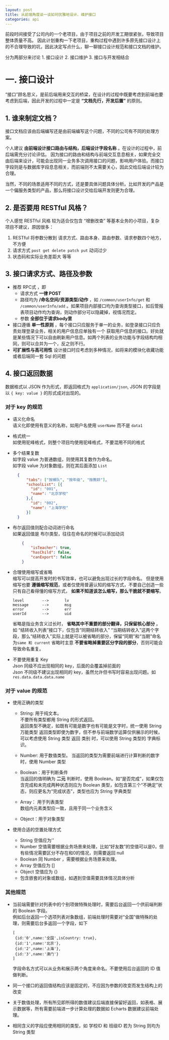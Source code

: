 ```yaml
---
layout: post 
title: 从前端角度谈一谈如何优雅地设计、维护接口 
categories: api
---
```


前段时间接受了公司内的一个老项目，由于项目之前的开发工期很紧张，导致项目整体质量不高。 因此计划重构一下老项目，重构过程中遇到许多原先接口设计上的不合理导致的坑，因此决定写点什么，聊一聊接口设计规范和接口文档的维护。

分为两部分来讨论 1. 接口设计 2. 接口维护 3. 接口与开发相结合

# 一. 接口设计

“接口”顾名思义，是前后端用来交互的桥梁，在设计的过程中既要考虑到前端也要考虑到后端，因此开发的过程中一定是 **“文档先行，开发后置”** 的原则。

## 1. 谁来制定文档？

接口文档应该由后端编写还是由前端编写这个问题，不同的公司有不同的处理方案。

个人建议 **由前端设计接口路由与结构，后端设计字段名称** 。在设计的过程中，前后端需充分讨论评估。
因为接口的路由和结构与前端交互息息相关，如果完全交由后端来设计，可能会出现同一业务多次调用接口的问题，影响用户体验。而接口字段则是与数据库字段息息相关，而前端则不太需要关心，因此交给后端设计较为合理。

当然，不同的场景适用不同的方式，还是要具体问题具体分析。比如开发的产品是一个偏服务类型的产品，那么将接口设计交给后端开发则更为合理。

## 2. 是否要用 RESTful 风格？

个人感觉 RESTful 风格 较为适合仅包含 “增删改查” 等基本业务的小项目，复杂项目不建议，原因很多：

1. RESTful 将参数分散到 请求方式、路由本身、路由参数、请求参数四个地方，不方便
2. 请求方式 ```post get delete patch put``` 动词过少
3. 状态码和实际业务差距大 等等

## 3. 接口请求方式、路径及参数

* 推荐 RPC式 ，即
  * 请求方式 **一律 POST**
  * 路径均为 **/命名空间/资源类型/动作** ，如 ```/common/userInfo/get``` 和 ```/common/userInfo/add```
。如果项目内部接口均为查询类型接口，如后管报表项目动作均为查询，则动作部分可以隐藏掉，视情况而定。
  * 参数 **全部位于请求body里**
* 接口遵循 **单一性原则** ，每个接口只应服务于单一的业务，如登录接口只应负责处理登录业务，相关的用户信息应单独有一个 获取用户信息的接口。好处就是某些情况下可以自由刷新用户信息。如两个列表的业务功能与字段结构均相同，则可以合并为一个，反之则不行。
* **可扩展性与高可用性** 设计接口时应考虑到多种情况，如将来的模块化收藏功能或者后端同一套 Sql 的问题 

## 4. 接口返回数据
数据格式以 JSON 作为形式，即返回格式为 ```application/json```, JSON 的字段是以 ```{ key: value }``` 的形式成对出现的。

### 对于 key 的规范

* 语义化命名  
  语义化即使用有意义的名称，如用户名使用 ```userName``` 而不是 ```data1```


* 格式统一  
  如使用驼峰格式，则整个项目均使用驼峰格式，不要混用不同的格式


* 多个结果复数  
  如字段 value 为普通数组，则使用其复数作为命名。   
  如字段 value 为对象数组，则在其后面添加 ```List```
  ```json
    {
        "tabs": ["按梯队", "按年级", "按教龄"],
        "schoolList": [{
          "id": "001",
          "name": "北京学校"
        },{
          "id": "002",
          "name": "上海学校"
        }]
    }
  ```


* 布尔返回值则配合动词进行命名  
  如果返回值是 布尔类型，往往在命名的时候可以添加动词
  ```json
      {
          "isTeacher": true,
          "hasChild": false,
          "canExport": false
      }
  ```  


* 合理使用缩写或省略   
  缩写可以提高开发时的书写效率，也可以避免出现过长的字段命名。 但是使用缩写也要 **遵循缩写规范**，或者仅使用普遍认知的缩写方式，不要自己创造一些只有自己看得懂的缩写方式， **如果不知道该怎么缩写，那么干脆就不要缩写**。
  ```
  level        -->       lv
  message      -->       msg
  error        -->       err
  userId       -->       uid
  ```

  省略是指业务含义过长时， **省略其中不重要的部分翻译，只保留核心部分** 。 如 “结转收入列表”接口下，仅包含“同期结转收入”
  “当期结转收入”这两个字段，那么“结转收入”实际上就是可以被省略的部分，保留“同期”和“当期”命名为```same 和 current```
  省略时主意 **不要省略掉重要区分字段的部分**，否则可能会导致命名重复。


* 不要使用重复 Key  
  Json 同级不应出现相同的 key，后面的会覆盖掉前面的  
  Json 不同级不建议出现相同的 key，虽然允许但书写时容易出现问题。如 ```res.data.data.data.name```

### 对于 value 的规范

* 使用正确的类型

  * String: 用于纯文本。  
    不要所有类型都用 String 的形式返回。  
    返回类型不确定，如既有可能是数字也有可能是文字时，统一使用 String 万能类型
    返回类型即使为数字，但不参与前端数学运算仅供展示的时候，可以考虑使用 String 类型
    返回 类别 时，可以使用 String 类型的 字典标识。

  * Number: 用于数值类型。
    当返回的类型为需要前端进行计算判断的数字时，使用 Number 类型
    
  * Boolean：用于判断条件  
    当返回的值明确为 **二元** 判断时，使用 Boolean。如“是否完成”，如果仅包含完成和未完成两种状态则应为 Boolean 类型，如包含第三个“不确定”状态，则应更名为“完成状态”，类型也应为 String 字典类型

  * Array： 用于列表类型  
    数组内元素类型应一致，且用于同一个业务含义

  * Object：用于对象类型

* 使用合适的空置处理方式
  * String 空值应为'' 
  * Number 空值需要根据业务场景来处理，比如“好友数”的空值可以是0，但有些情况需要区分不存在和0的情况，则需要返回 null
  * Boolean 同 Number ，需要根据业务场景来处理。
  * Array 空值应为 []
  * Object 空值应为 {}
  * 包含嵌套的对象或数组，如遇到空值需要具体情况具体分析
  
### 其他规范
* 当前端需要针对列表中的个别项做特殊处理时，需要后台返回一个供前端判断的 Boolean 字段。  
  例如后台返回一个选项列表对象数组，前端处理时需要对“全国”做特殊的处理，则需要后台多返回一个字段，如下  
  ```
  [
   {id:'0',name:'全国',isCountry: true},
   {id:'1',name:'北京'},
   {id:'2',name:'上海'},
   {id:'3',name:'澳门'}
  ]
  ```
  字段命名方式可以从业务和展示两个角度来命名。不要使用后台返回的 ID 值做判断。
  
* 同一个接口的返回值结构应该是固定的，不应因为参数的改变而发生结构上的改变

* 关于数值处理，所有所见即所得的数值建议后端直接保留好返回，如表格、展示数据等，所有需要前端进一步计算处理的数据如 Echarts 数据建议前端处理。 

* 相同含义的字段应使用相同的类型，如 学校ID 和 班级ID 若为 String 则均为 String 类型
  
